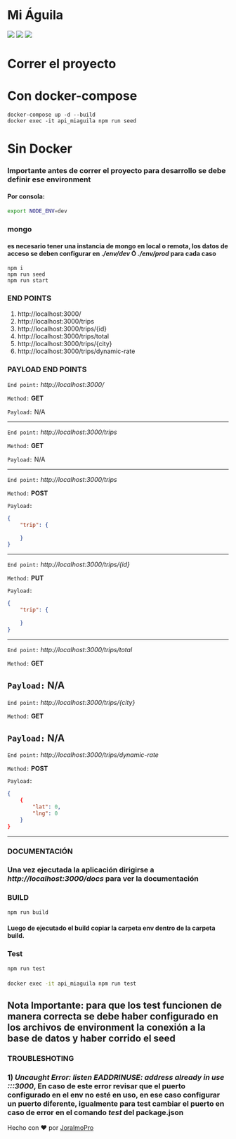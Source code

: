 # Mi Águila

[![](https://img.shields.io/github/workflow/status/Joralmo/miaguila/Build%20docker%20image/master?label=Docker%20Hub)](https://hub.docker.com/r/joralmopro/api_miaguila)
[![](https://img.shields.io/github/workflow/status/Joralmo/miaguila/Push?label=Test)](https://github.com/Joralmo/miaguila/actions?query=workflow%3APush)
[![](https://img.shields.io/github/workflow/status/Joralmo/miaguila/Merge?label=Build)](https://github.com/Joralmo/miaguila/actions?query=workflow%3AMerge)

# Correr el proyecto

# Con docker-compose

```
docker-compose up -d --build
docker exec -it api_miaguila npm run seed
```

# Sin Docker

### Importante antes de correr el proyecto para desarrollo se debe definir ese environment
#### Por consola:
```bash
export NODE_ENV=dev
```

### mongo
#### es necesario tener una instancia de mongo en local o remota, los datos de acceso se deben configurar en _./env/dev_ Ó _./env/prod_ para cada caso 

```
npm i
npm run seed
npm run start
```


### **END POINTS**

1. http://localhost:3000/
2. http://localhost:3000/trips
3. http://localhost:3000/trips/{id}
4. http://localhost:3000/trips/total
5. http://localhost:3000/trips/{city}
6. http://localhost:3000/trips/dynamic-rate

### **PAYLOAD END POINTS**

`End point:` _http://localhost:3000/_

`Method:` **GET**

`Payload:` N/A

---

`End point:` _http://localhost:3000/trips_

`Method:` **GET**

`Payload:` N/A

---

`End point:` _http://localhost:3000/trips_

`Method:` **POST**

`Payload:`

```json
{
    "trip": {
        
    }
}
```

---

`End point:` _http://localhost:3000/trips/{id}_

`Method:` **PUT**

`Payload:`

```json
{
    "trip": {
        
    }
}
```
---

`End point:` _http://localhost:3000/trips/total_

`Method:` **GET**

`Payload:` N/A
---

`End point:` _http://localhost:3000/trips/{city}_

`Method:` **GET**

`Payload:` N/A
---

`End point:` _http://localhost:3000/trips/dynamic-rate_

`Method:` **POST**

`Payload:` 
```json
{
    {
        "lat": 0,
        "lng": 0
    }
}
```
---
### **DOCUMENTACIÓN**

### Una vez ejecutada la aplicación dirigirse a _http://localhost:3000/docs_ para ver la documentación

### **BUILD**

```bash
npm run build
```
#### Luego de ejecutado el build copiar la carpeta env dentro de la carpeta build. 

### **Test**

```bash
npm run test
```
#### 
```bash
docker exec -it api_miaguila npm run test
```

## Nota Importante: para que los test funcionen de manera correcta se debe haber configurado en los archivos de environment la conexión a la base de datos y haber corrido el seed

### **TROUBLESHOTING**
### 1) _Uncaught Error: listen EADDRINUSE: address already in use :::3000_, En caso de este error revisar que el puerto configurado en el env no esté en uso, en ese caso configurar un puerto diferente, igualmente para test cambiar el puerto en caso de error en el comando _test_ del package.json

Hecho con ❤️ por [JoralmoPro](https://www.linkedin.com/in/joralmopro/)
